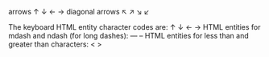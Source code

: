 arrows ↑ ↓ ← →
diagonal arrows ↖ ↗ ↘ ↙

The keyboard HTML entity character codes are: &uarr; &darr; &larr; &rarr;
HTML entities for mdash and ndash (for long dashes): &mdash; &ndash;
HTML entities for less than and greater than characters: &lt; &gt; 
